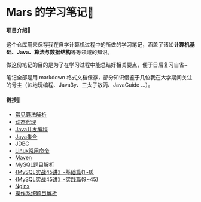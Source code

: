 # Mars 的学习笔记📕

#### 项目介绍💬

这个仓库用来保存我在自学计算机过程中的所做的学习笔记，涵盖了诸如**计算机基础、Java、算法与数据结构**等等领域的知识。

做这份笔记的目的是为了在学习过程中能总结好相关要点，便于日后复习自省~

笔记全部是用 markdown 格式文档保存，部分知识借鉴于几位我在大学期间关注的号主（帅地玩编程、Java3y、三太子敖丙、JavaGuide ...）。



#### 链接🔗

- [常见算法解析](./Algorithm/常见算法解析.md)
- [动态代理](./Dynamic_Proxy/动态代理.md)
- [Java并发编程](./Java_Concurrency/java并发编程.md)
- [Java集合](./Java_Container/Java集合.md)
- [JDBC](./JDBC/JDBC.md)
- [Linux常用命令](./Linux_Command/Linux常用命令.md)
- [Maven](./Maven/maven笔记.md)
- [MySQL题目解析](./MySQL/MySQL题目解析.md)
- [《MySQL实战45讲》-基础篇(1~8)](./MySQL/《MySQL实战45讲》笔记/MySQL实战45讲-基础篇(1~8).md)
- [《MySQL实战45讲》-实践篇(9~45)](./MySQL/《MySQL实战45讲》笔记/MySQL实战45讲-实践篇(9~45).md)
- [Nginx](./Nginx/Nginx.md)
- [操作系统题目解析](./OS/操作系统考题解析.md)
